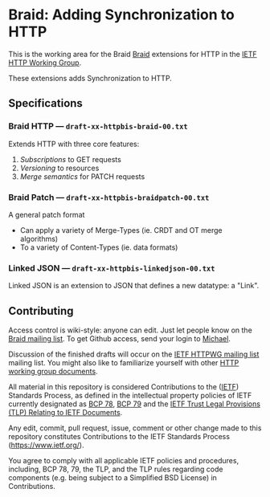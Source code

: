 # Braid: Adding Synchronization to HTTP

This is the working area for the Braid [Braid](https://braid.news) extensions
for HTTP in the [IETF HTTP Working Group](https://httpwg.org/).

These extensions adds Synchronization to HTTP.

## Specifications

### Braid HTTP — `draft-xx-httpbis-braid-00.txt`
Extends HTTP with three core features:

1. *Subscriptions* to GET requests
2. *Versioning* to resources
3. *Merge semantics* for PATCH requests


### Braid Patch — `draft-xx-httpbis-braidpatch-00.txt`

A general patch format
 - Can apply a variety of Merge-Types (ie. CRDT and OT merge algorithms)
 - To a variety of Content-Types (ie. data formats)

### Linked JSON — `draft-xx-httpbis-linkedjson-00.txt`

Linked JSON is an extension to JSON that defines a new datatype: a "Link".

## Contributing

Access control is wiki-style: anyone can edit.  Just let people know on the
[Braid mailing list](https://groups.google.com/forum/#!forum/braid-http).
To get Github access, send your login to [Michael](mailto:toomim@gmail.com).

Discussion of the finished drafts will occur on the
[IETF HTTPWG mailing list](https://lists.w3.org/Archives/Public/ietf-http-wg/)
mailing list.  You might also like to familiarize yourself with other
[HTTP working group documents](https://github.com/httpwg/http-extensions/blob/master/CONTRIBUTING.md).

All material in this repository is considered Contributions to the
([IETF](https://www.ietf.org/)) Standards Process, as defined in the
intellectual property policies of IETF currently designated as
[BCP 78](https://www.rfc-editor.org/info/bcp78),
[BCP 79](https://www.rfc-editor.org/info/bcp79) and the
[IETF Trust Legal Provisions (TLP) Relating to IETF Documents](http://trustee.ietf.org/trust-legal-provisions.html).

Any edit, commit, pull request, issue, comment or other change made to this
repository constitutes Contributions to the IETF Standards Process
(https://www.ietf.org/).

You agree to comply with all applicable IETF policies and procedures,
including, BCP 78, 79, the TLP, and the TLP rules regarding code components
(e.g. being subject to a Simplified BSD License) in Contributions.
